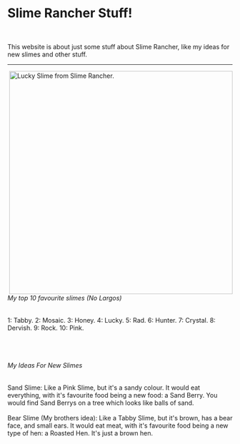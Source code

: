<html>
<head>
<link rel = "stylesheet" type = text/css href = "SlimeRancherStuffStyles.css" />
</head>
<body>
<h1>Slime Rancher Stuff!</h1>
<br>
<p>This website is about just some stuff about Slime Rancher, like my ideas for new slimes and other stuff.</p>
<hr>
<img src="C:\Users\Maureen\Desktop\Ethan's Coding Projects\Slime Rancher Stuff\LuckySlime.jpg" style="; width: 500px; height: auto;" alt="Lucky Slime from Slime Rancher."; align="right"; />
<h6>My top 10 favourite slimes (No Largos)</h6>
<p>1: Tabby. 2: Mosaic. 3: Honey. 4: Lucky. 5: Rad. 6: Hunter. 7: Crystal. 8: Dervish. 9: Rock. 10: Pink.</p>
<br>
<br>
<h6>My Ideas For New Slimes</h6>
<p>Sand Slime: Like a Pink Slime, but it's a sandy colour. It would eat everything, with it's favourite food being a new food: a Sand Berry. You would find Sand Berrys on a tree which looks like balls of sand.<br><br>
Bear Slime (My brothers idea): Like a Tabby Slime, but it's brown, has a bear face, and small ears. It would eat meat, with it's favourite food being a new type of hen: a Roasted Hen. It's just a brown hen.</p>
</body>
</html>

